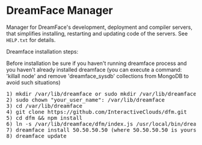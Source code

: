 # DreamFace Manager

Manager for DreamFace's development, deployment and compiler servers, that simplifies installing, restarting and updating code of the servers.
See `HELP.txt` for details.

Dreamface installation steps:

Before installation be sure if you haven't running dreamface process and you haven't already installed dreamface (you can execute a command: 'killall node' and remove 'dreamface_sysdb'
collections from MongoDB to avoid such situations)

<pre>
1) mkdir /var/lib/dreamface or sudo mkdir /var/lib/dreamface
2) sudo chown "your_user_name": /var/lib/dreamface
3) cd /var/lib/dreamface
4) git clone https://github.com/InteractiveClouds/dfm.git
5) cd dfm && npm install
6) ln -s /var/lib/dreamface/dfm/index.js /usr/local/bin/dreamface
7) dreamface install 50.50.50.50 (where 50.50.50.50 is yours external server IP. If you not specify current parameter '127.0.0.1' will use but default)
8) dreamface update
</pre>
